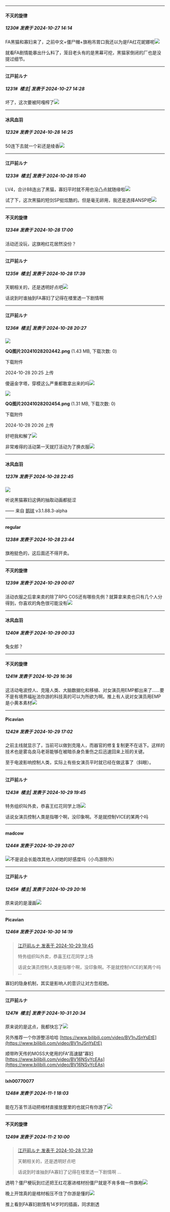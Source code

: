 ﻿
*****

####  不灭的旋律  
##### 1230#       发表于 2024-10-27 14:14

FA黑猫和寡妇来了，之前中文+僵尸帽+旗袍吊胃口我还以为是FA红花妮娜呢<img src="https://static.saraba1st.com/image/smiley/face2017/003.png" referrerpolicy="no-referrer">

就看FA剧情能暴出什么料了，笼目老头有的是黑幕可挖，黑猫家倒闭的厂也是没提过细节。


*****

####  江戸前ルナ  
##### 1231#         楼主| 发表于 2024-10-27 14:28

坏了，这次要被阿嘎榨了<img src="https://static.saraba1st.com/image/smiley/face2017/037.png" referrerpolicy="no-referrer">


*****

####  冰风血羽  
##### 1232#       发表于 2024-10-28 14:25

50连下去就一个彩还是绫香<img src="https://static.saraba1st.com/image/smiley/face2017/211.gif" referrerpolicy="no-referrer">


*****

####  江戸前ルナ  
##### 1233#         楼主| 发表于 2024-10-28 15:40

LV4，合计88连出了黑猫，寡妇平时就不用也没凸点就随缘啦<img src="https://static.saraba1st.com/image/smiley/face2017/067.png" referrerpolicy="no-referrer">

试了下，这次黑猫的短剑SP挺炫酷的。但是毫无卵用，我还是选择ANSP吧<img src="https://static.saraba1st.com/image/smiley/face/166.gif" referrerpolicy="no-referrer">


*****

####  不灭的旋律  
##### 1234#       发表于 2024-10-28 17:00

活动还没玩，这旗袍红花居然没份？


*****

####  江戸前ルナ  
##### 1235#         楼主| 发表于 2024-10-28 17:39

天朝相关的，还是透明好点吧<img src="https://static.saraba1st.com/image/smiley/face2017/018.png" referrerpolicy="no-referrer">

话说到时谁抽到FA寡妇了记得在楼里透一下剧情啊


*****

####  江戸前ルナ  
##### 1236#         楼主| 发表于 2024-10-28 20:27

<img src="https://img.saraba1st.com/forum/202410/28/202531l4px2dkidzudlkxp.png" referrerpolicy="no-referrer">

<strong>QQ图片20241028202442.png</strong> (1.43 MB, 下载次数: 0)

下载附件

2024-10-28 20:25 上传

傻逼金字塔，穿模这么严重都敢拿出来的吗<img src="https://static.saraba1st.com/image/smiley/face/48.gif" referrerpolicy="no-referrer">

<img src="https://img.saraba1st.com/forum/202410/28/202603qzchiiwo9abscei6.png" referrerpolicy="no-referrer">

<strong>QQ图片20241028202454.png</strong> (1.31 MB, 下载次数: 0)

下载附件

2024-10-28 20:26 上传

好吧我和解了<img src="https://static.saraba1st.com/image/smiley/face/34.gif" referrerpolicy="no-referrer">

非常难得的活动第一天就打活动为了换衣服<img src="https://static.saraba1st.com/image/smiley/face/84.gif" referrerpolicy="no-referrer">


*****

####  冰风血羽  
##### 1237#       发表于 2024-10-28 22:45

<img src="https://p.sda1.dev/19/6fadfacc4c632383737a1a98d3776715/image.jpg" referrerpolicy="no-referrer">

听说黑猫寡妇这俩的抽取动画都挺涩

—— 来自 [鹅球](https://www.pgyer.com/xfPejhuq) v3.1.88.3-alpha


*****

####  regular  
##### 1238#       发表于 2024-10-28 23:44

旗袍挺色的，这后面还不得开卖。


*****

####  不灭的旋律  
##### 1239#       发表于 2024-10-29 00:07

活动衣服之后拿来卖的除了RPG COS还有哪些先例？就算拿来卖也只有几个人分得到，你喜欢的角色很可能没有<img src="https://static.saraba1st.com/image/smiley/face2017/003.png" referrerpolicy="no-referrer">


*****

####  冰风血羽  
##### 1240#       发表于 2024-10-29 00:33

兔女郎？


*****

####  不灭的旋律  
##### 1241#       发表于 2024-10-29 16:36

这活动电波控人、克隆人类、大脑数据化和移植、对女演员用EMP都出来了……要不是有境界福祉法你游的科技真的可以为所欲为啊。推上有人说对女演员用EMP是小黄本素材<img src="https://static.saraba1st.com/image/smiley/face2017/068.png" referrerpolicy="no-referrer">


*****

####  Picavian  
##### 1242#       发表于 2024-10-29 17:02

之前主线就显示了，当前可以做到克隆人，而器官的修复复制更不在话下。这样的技术也是雾岛良马老哥能够在被暗杀身负重伤之后迅速回来上班的关键。

至于电波影响控制人类，实际上有些女演员平时就已经在做这事了（斜眼）。


*****

####  江戸前ルナ  
##### 1243#         楼主| 发表于 2024-10-29 19:45

特务组织叫外卖，恭喜王红花同学上场<img src="https://static.saraba1st.com/image/smiley/face2017/067.png" referrerpolicy="no-referrer">

话说女演员控制人类是指哪个啊，没印象啊。不是就控制VICE的某两个吗


*****

####  madcow  
##### 1244#       发表于 2024-10-29 20:07

<img src="https://static.saraba1st.com/image/smiley/face2017/067.png" referrerpolicy="no-referrer">不是说会长能改其他人对她的好感度吗（小鸟游除外）


*****

####  江戸前ルナ  
##### 1245#         楼主| 发表于 2024-10-29 20:16

原来说的是漫画<img src="https://static.saraba1st.com/image/smiley/face2017/068.png" referrerpolicy="no-referrer">


*****

####  Picavian  
##### 1246#       发表于 2024-10-30 14:19

<blockquote><a href="httphttps://bbs.saraba1st.com/2b/forum.php?mod=redirect&amp;goto=findpost&amp;pid=66570996&amp;ptid=2104259" target="_blank">江戸前ルナ 发表于 2024-10-29 19:45</a>

特务组织叫外卖，恭喜王红花同学上场

话说女演员控制人类是指哪个啊，没印象啊。不是就控制VICE的某两个吗 ...</blockquote>
寡妇的隐身机制，其实是影响人的意识让对方忽视她。


*****

####  江戸前ルナ  
##### 1247#         楼主| 发表于 2024-10-31 20:34

原来说的是这点，我都快忘了<img src="https://static.saraba1st.com/image/smiley/face2017/124.png" referrerpolicy="no-referrer">

另外推荐一个你游整活哈哈
[https://www.bilibili.com/video/BV1nJSnYsEtE](https://www.bilibili.com/video/BV1nJSnYsEtE)

顺带昨天传的MOSS大佬用的FA“高速腿”寡妇
[https://www.bilibili.com/video/BV16NSvYcEAs](https://www.bilibili.com/video/BV16NSvYcEAs)


*****

####  lxh00770077  
##### 1248#       发表于 2024-11-1 18:03

能在万圣节活动把棺材直接放屋里的也就只有你游了<img src="https://static.saraba1st.com/image/smiley/face2017/011.png" referrerpolicy="no-referrer">


*****

####  不灭的旋律  
##### 1249#       发表于 2024-11-2 10:00

<blockquote><a href="httphttps://bbs.saraba1st.com/2b/forum.php?mod=redirect&amp;goto=findpost&amp;pid=66561847&amp;ptid=2104259" target="_blank">江戸前ルナ 发表于 2024-10-28 17:39</a>

天朝相关的，还是透明好点吧

话说到时谁抽到FA寡妇了记得在楼里透一下剧情啊 ...</blockquote>
透明？僵尸梗玩到烂还把王红花塞进棺材扮僵尸就是不肯多做一件旗袍<img src="https://static.saraba1st.com/image/smiley/face2017/067.png" referrerpolicy="no-referrer">

晚上开馆真的是棺材板压不住了你游是懂的<img src="https://static.saraba1st.com/image/smiley/face2017/067.png" referrerpolicy="no-referrer">

推上看到FA寡妇剧情有14岁时的插画，同求剧透

